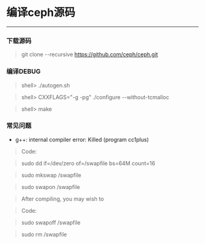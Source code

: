 # 编译ceph源码

---
### 下载源码
>git clone --recursive https://github.com/ceph/ceph.git

### 编译DEBUG
> shell> ./autogen.sh

> shell> CXXFLAGS="-g -pg" ./configure --without-tcmalloc

> shell> make

### 常见问题
 - g++: internal compiler error: Killed (program cc1plus)

> Code:

>sudo dd if=/dev/zero of=/swapfile bs=64M count=16

>sudo mkswap /swapfile

>sudo swapon /swapfile

>After compiling, you may wish to

>Code:

>sudo swapoff /swapfile

>sudo rm /swapfile

